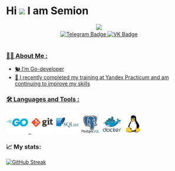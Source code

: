 <h1>
  Hi
  <img src="https://media.giphy.com/media/hvRJCLFzcasrR4ia7z/giphy.gif" width="30px"/>
  I am Semion
</h1>

<div id="header" align="center">
  <img src="https://i.giphy.com/media/v1.Y2lkPTc5MGI3NjExMGZ5a2Q4MmJocXQ1NWpra2FxcjFwdTByenE1MGRkc2phejhsODZqaiZlcD12MV9pbnRlcm5hbF9naWZfYnlfaWQmY3Q9Zw/p4NLw3I4U0idi/giphy.gif" width="100"/>
 <div id="badges">
  <a href="https://t.me/semenshakhray">
  <img src="https://img.shields.io/badge/Telegram-blue?style=for-the-badge&logo=telegram&logoColor=white" alt="Telegram Badge"/>
    </a>
   <a href="https://vk.com/semen995">
  <img src="https://img.shields.io/badge/VK-blue?style=for-the-badge&logo=VK&logoColor=white" alt="VK Badge"/>
</div>
     <img src="https://komarev.com/ghpvc/?username=SemenShakhray&style=flat-square&color=blue" alt=""/>
   </div>
     
### :man_technologist: About Me :
- 🐿️ I’m Go-developer
- 🌱 I recently completed my training at Yandex Practicum and am continuing to improve my skills

### :hammer_and_wrench: Languages and Tools :
<div>
   <a href="https://go.dev/">
  <img src="https://github.com/devicons/devicon/blob/master/icons/go/go-original-wordmark.svg" title="Go" alt="Go" width="60" height="60"/>&nbsp;
  </a>
  <img src="https://github.com/devicons/devicon/blob/master/icons/git/git-original-wordmark.svg" title="Git" **alt="Git" width="60" height="60"/>&nbsp;
  <img src="https://github.com/devicons/devicon/blob/master/icons/sqlite/sqlite-original-wordmark.svg" title="sqlite" **alt="sqlite" width="60" height="60"/>&nbsp;
   <img src="https://github.com/devicons/devicon/blob/master/icons/postgresql/postgresql-original-wordmark.svg" title="Postgresql" **alt="Postgresql" width="50" height="50"/>&nbsp;
  <img src="https://github.com/devicons/devicon/blob/master/icons/docker/docker-original-wordmark.svg" title="dockker" **alt="dockker" width="50" height="50"/>&nbsp;
  <img src="https://github.com/devicons/devicon/blob/master/icons/linux/linux-original.svg" title="dockker" **alt="dockker" width="50" height="50"/>&nbsp;
</div>

### 📈 My stats:
[![GitHub Streak](https://streak-stats.demolab.com/?user=SemenShakhray)](https://git.io/streak-stat)
